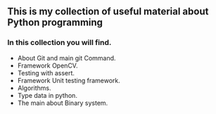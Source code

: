 ## This is my collection of useful material about Python programming

### In this collection you will find.

- About Git and main git Command.
- Framework OpenCV.
- Testing with assert.
- Framework Unit testing framework.
- Algorithms.
- Type data in python.
- The main about Binary system.
